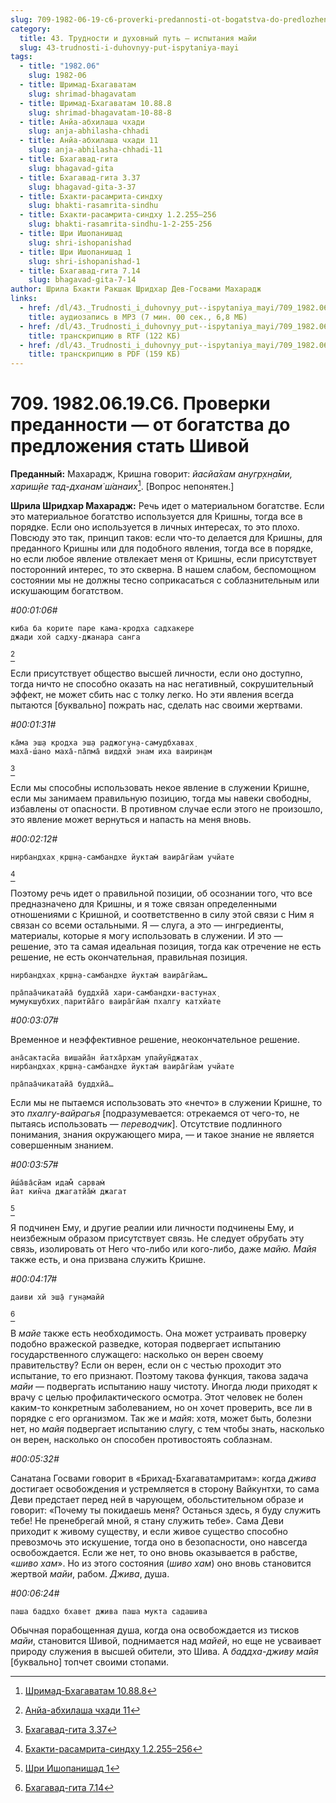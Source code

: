 ```yaml
---
slug: 709-1982-06-19-c6-proverki-predannosti-ot-bogatstva-do-predlozheniya-stat-shivoj
category:
  title: 43. Трудности и духовный путь — испытания майи
  slug: 43-trudnosti-i-duhovnyy-put-ispytaniya-mayi
tags:
  - title: "1982.06"
    slug: 1982-06
  - title: Шримад-Бхагаватам
    slug: shrimad-bhagavatam
  - title: Шримад-Бхагаватам 10.88.8
    slug: shrimad-bhagavatam-10-88-8
  - title: Анйа-абхилаша чхади
    slug: anja-abhilasha-chhadi
  - title: Анйа-абхилаша чхади 11
    slug: anja-abhilasha-chhadi-11
  - title: Бхагавад-гита
    slug: bhagavad-gita
  - title: Бхагавад-гита 3.37
    slug: bhagavad-gita-3-37
  - title: Бхакти-расамрита-синдху
    slug: bhakti-rasamrita-sindhu
  - title: Бхакти-расамрита-синдху 1.2.255–256
    slug: bhakti-rasamrita-sindhu-1-2-255-256
  - title: Шри Ишопанишад
    slug: shri-ishopanishad
  - title: Шри Ишопанишад 1
    slug: shri-ishopanishad-1
  - title: Бхагавад-гита 7.14
    slug: bhagavad-gita-7-14
author: Шрила Бхакти Ракшак Шридхар Дев-Госвами Махарадж
links:
  - href: /dl/43._Trudnosti_i_duhovnyy_put--ispytaniya_mayi/709_1982.06.19.C6_SridharMj_Proverki_predannosti--ot_bogatstva_do_predlozhenija_stat_Shivoj.mp3
    title: аудиозапись в MP3 (7 мин. 00 сек., 6,8 МБ)
  - href: /dl/43._Trudnosti_i_duhovnyy_put--ispytaniya_mayi/709_1982.06.19.C6_SridharMj_Proverki_predannosti--ot_bogatstva_do_predlozhenija_stat_Shivoj.rtf
    title: транскрипцию в RTF (122 КБ)
  - href: /dl/43._Trudnosti_i_duhovnyy_put--ispytaniya_mayi/709_1982.06.19.C6_SridharMj_Proverki_predannosti--ot_bogatstva_do_predlozhenija_stat_Shivoj.pdf
    title: транскрипцию в PDF (159 КБ)
---
```


# 709. 1982.06.19.C6. Проверки преданности — от богатства до предложения стать Шивой

**Преданный:** Махарадж, Кришна говорит: *йасйа̄хам анугр̣хн̣а̄ми, хариш̣йе тад-дханам̇ ш́анаих̣*[^_ftn1]. [Вопрос непонятен.]

**Шрила Шридхар Махарадж:** Речь идет о материальном богатстве. Если это материальное богатство используется для Кришны, тогда все в порядке. Если оно используется в личных интересах, то это плохо. Повсюду это так, принцип таков: если что-то делается для Кришны, для преданного Кришны или для подобного явления, тогда все в порядке, но если любое явление отвлекает меня от Кришны, если присутствует посторонний интерес, то это скверна. В нашем слабом, беспомощном состоянии мы не должны тесно соприкасаться с соблазнительным или искушающим богатством.

*#00:01:06#*

    киба ба корите паре кама-кродха садхакере
    джади хой садху-джанара санга
[^_ftn2]

Если присутствует общество высшей личности, если оно доступно, тогда ничто не способно оказать на нас негативный, сокрушительный эффект, не может сбить нас с толку легко. Но эти явления всегда пытаются [буквально] пожрать нас, сделать нас своими жертвами.

*#00:01:31#*

    ка̄ма эш̣а кродха эш̣а раджогун̣а-самудбхавах̣
    маха̄-ш́ано маха̄-па̄пма̄ виддхй энам иха ваирин̣ам
[^_ftn3]

Если мы способны использовать некое явление в служении Кришне, если мы занимаем правильную позицию, тогда мы навеки свободны, избавлены от опасности. В противном случае если этого не произошло, это явление может вернуться и напасть на меня вновь.

*#00:02:12#*

    нирбандхах̣ кр̣шн̣а-самбандхе йуктам̇ ваира̄гйам учйате
[^_ftn4]

Поэтому речь идет о правильной позиции, об осознании того, что все предназначено для Кришны, и я тоже связан определенными отношениями с Кришной, и соответственно в силу этой связи с Ним я связан со всеми остальными. Я — слуга, а это — ингредиенты, материалы, которые я могу использовать в служении. И это — решение, это та самая идеальная позиция, тогда как отречение не есть решение, не есть окончательная, правильная позиция.

    нирбандхах̣ кр̣шн̣а-самбандхе йуктам̇ ваира̄гйам…

    пра̄паа̄чикатайа̄ буддхйа̄ хари-самбандхи-вастунах̣
    мумукшубхих̣ паритйа̄го ваира̄гйам̇ пхалгу катхйате

*#00:03:07#*

Временное и неэффективное решение, неокончательное решение.

    ана̄сактасйа вишайа̄н йатха̄рхам упайун̃джатах̣
    нирбандхах̣ кр̣шн̣а-самбандхе йуктам̇ ваира̄гйам учйате

    пра̄паа̄чикатайа̄ буддхйа̄…

Если мы не пытаемся использовать это «нечто» в служении Кришне, то это *пхалгу-вайрагья* [подразумевается: отрекаемся от чего-то, не пытаясь использовать — *переводчик*]. Отсутствие подлинного понимания, знания окружающего мира, — и такое знание не является совершенным знанием.

*#00:03:57#*

    ӣш́а̄ва̄сйам идам̐ сарвам̇
    йат кин̃ча джагатйа̄м̇ джагат
[^_ftn5]

Я подчинен Ему, и другие реалии или личности подчинены Ему, и неизбежным образом присутствует связь. Не следует обрубать эту связь, изолировать от Него что-либо или кого-либо, даже *майю. Майя* также есть, и она призвана служить Кришне.

*#00:04:17#*

    даиви хй эш̣а̄ гун̣амайӣ
[^_ftn6]

В *майе* также есть необходимость. Она может устраивать проверку подобно вражеской разведке, которая подвергает испытанию государственного служащего: насколько он верен своему правительству? Если он верен, если он с честью проходит это испытание, то его признают. Поэтому такова функция, такова задача *майи* — подвергать испытанию нашу чистоту. Иногда люди приходят к врачу с целью профилактического осмотра. Этот человек не болен каким-то конкретным заболеванием, но он хочет проверить, все ли в порядке с его организмом. Так же и *майя*: хотя, может быть, болезни нет, но *майя* подвергает испытанию слугу, с тем чтобы знать, насколько он верен, насколько он способен противостоять соблазнам.

*#00:05:32#*

Санатана Госвами говорит в «Брихад-Бхагаватамритам»: когда *джива* достигает освобождения и устремляется в сторону Вайкунтхи, то сама Деви предстает перед ней в чарующем, обольстительном образе и говорит: «Почему ты покидаешь меня? Останься здесь, я буду служить тебе! Не пренебрегай мной, я стану служить тебе». Сама Деви приходит к живому существу, и если живое существо способно превозмочь это искушение, тогда оно в безопасности, оно навсегда освобождается. Если же нет, то оно вновь оказывается в рабстве, «*шиво хам*». Но из этого состояния (*шиво хам*) оно вновь становится жертвой *майи*, рабом. *Джива*, душа.

*#00:06:24#*

    паша баддхо бхавет джива паша мукта садашива

Обычная порабощенная душа, когда она освобождается из тисков *майи*, становится Шивой, поднимается над *майей*, но еще не усваивает природу служения в высшей обители, это Шива. А *баддха-дживу майя* [буквально] топчет своими стопами.



[^_ftn1]: [Шримад-Бхагаватам 10.88.8](../notes/shrimad-bhagavatam/shrimad-bhagavatam-10-88-8.md)

[^_ftn2]: [Анйа-абхилаша чхади 11](../notes/anja-abhilasha-chhadi/anja-abhilasha-chhadi-11.md)

[^_ftn3]: [Бхагавад-гита 3.37](../notes/bhagavad-gita/bhagavad-gita-3-37.md)

[^_ftn4]: [Бхакти-расамрита-синдху 1.2.255–256](../notes/bhakti-rasamrita-sindhu/bhakti-rasamrita-sindhu-1-2-255-256.md)

[^_ftn5]: [Шри Ишопанишад 1](../notes/shri-ishopanishad/shri-ishopanishad-1.md)

[^_ftn6]: [Бхагавад-гита 7.14](../notes/bhagavad-gita/bhagavad-gita-7-14.md)
